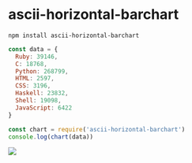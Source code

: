 # ascii-horizontal-barchart

```
npm install ascii-horizontal-barchart
```

```javascript
const data = {
  Ruby: 39146,
  C: 18768,
  Python: 268799,
  HTML: 2597,
  CSS: 3196,
  Haskell: 23832,
  Shell: 19098,
  JavaScript: 6422
}

const chart = require('ascii-horizontal-barchart')
console.log(chart(data))
```

![](https://cloud.githubusercontent.com/assets/1413408/16563178/81fd1a88-423b-11e6-91c6-a55aa321a77f.png)
